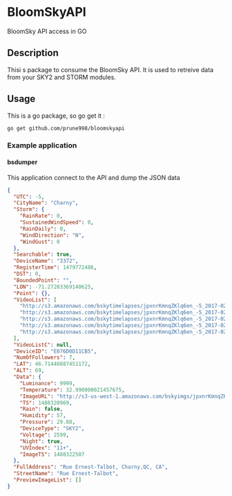 # BloomSkyAPI
BloomSky API access in GO

## Description
Thisi s package to consume the BloomSky API.
It is used to retreive data from your SKY2 and STORM modules.

## Usage
This is a go package, so go get it :

```
go get github.com/prune998/bloomskyapi
```

### Example application
#### bsdumper
This application connect to the API and dump the JSON data

```JSON
{
  "UTC": -5,
  "CityName": "Charny",
  "Storm": {
    "RainRate": 0,
    "SustainedWindSpeed": 0,
    "RainDaily": 0,
    "WindDirection": "N",
    "WindGust": 0
  },
  "Searchable": true,
  "DeviceName": "3372",
  "RegisterTime": 1479772486,
  "DST": 0,
  "BoundedPoint": "",
  "LON": -71.27203369140625,
  "Point": {},
  "VideoList": [
    "http://s3.amazonaws.com/bskytimelapses/jpxnrKmnqZKlq6en_-5_2017-02-24.mp4",
    "http://s3.amazonaws.com/bskytimelapses/jpxnrKmnqZKlq6en_-5_2017-02-25.mp4",
    "http://s3.amazonaws.com/bskytimelapses/jpxnrKmnqZKlq6en_-5_2017-02-26.mp4",
    "http://s3.amazonaws.com/bskytimelapses/jpxnrKmnqZKlq6en_-5_2017-02-27.mp4",
    "http://s3.amazonaws.com/bskytimelapses/jpxnrKmnqZKlq6en_-5_2017-02-28.mp4"
  ],
  "VideoListC": null,
  "DeviceID": "E076D0D11CB5",
  "NumOfFollowers": 7,
  "LAT": 46.71440887451172,
  "ALT": 69,
  "Data": {
    "Luminance": 9999,
    "Temperature": 32.990000021457675,
    "ImageURL": "http://s3-us-west-1.amazonaws.com/bskyimgs/jpxnrKmnqZKlq6enqJ1krp2ql5OpmJw=.jpg",
    "TS": 1488328969,
    "Rain": false,
    "Humidity": 57,
    "Pressure": 29.88,
    "DeviceType": "SKY2",
    "Voltage": 2599,
    "Night": true,
    "UVIndex": "11+",
    "ImageTS": 1488322507
  },
  "FullAddress": "Rue Ernest-Talbot, Charny,QC, CA",
  "StreetName": "Rue Ernest-Talbot",
  "PreviewImageList": []
}
```
